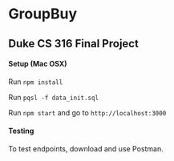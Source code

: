 # GroupBuy
## Duke CS 316 Final Project

#### Setup (Mac OSX)
Run `npm install`

Run `pqsl -f data_init.sql`

Run `npm start` and go to `http://localhost:3000`

#### Testing
To test endpoints, download and use Postman.